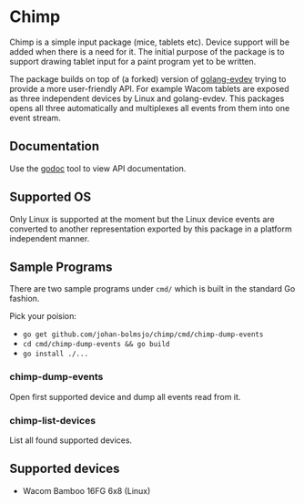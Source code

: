 # Chimp

Chimp is a simple input package (mice, tablets etc). Device support will be
added when there is a need for it. The initial purpose of the package is to
support drawing tablet input for a paint program yet to be written.

The package builds on top of (a forked) version of
[golang-evdev](https://github.com/gvalkov/golang-evdev) trying to provide a more
user-friendly API. For example Wacom tablets are exposed as three independent
devices by Linux and golang-evdev. This packages opens all three automatically
and multiplexes all events from them into one event stream.

## Documentation

Use the [godoc](https://godoc.org/golang.org/x/tools/cmd/godoc) tool to view API
documentation.

## Supported OS

Only Linux is supported at the moment but the Linux device events are converted
to another representation exported by this package in a platform independent
manner.

## Sample Programs

There are two sample programs under `cmd/` which is built in the standard Go
fashion.

Pick your poision:

* `go get github.com/johan-bolmsjo/chimp/cmd/chimp-dump-events`
* `cd cmd/chimp-dump-events && go build`
* `go install ./...`

### chimp-dump-events

Open first supported device and dump all events read from it.

### chimp-list-devices

List all found supported devices.

## Supported devices

* Wacom Bamboo 16FG 6x8 (Linux)
